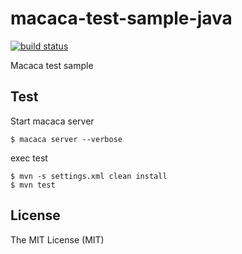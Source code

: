 # macaca-test-sample-java

[![build status][travis-image]][travis-url]

[travis-image]: https://img.shields.io/travis/macacajs/macaca-test-sample-java.svg?style=flat-square
[travis-url]: https://travis-ci.org/macacajs/macaca-test-sample-java

Macaca test sample

## Test

Start macaca server

```shell
$ macaca server --verbose
```

exec test

```shell
$ mvn -s settings.xml clean install
$ mvn test
```

## License

The MIT License (MIT)
